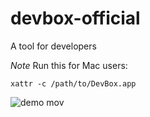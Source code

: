# devbox-official
A tool for developers

*Note* 
Run this for Mac users:
```
xattr -c /path/to/DevBox.app
```

![demo mov](./devbox-demo.gif)
